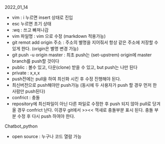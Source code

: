 2022_01_14

- vim : i 누르면 insert 상태로 진입
- esc 누르면 초기 상태
- :wq : 쓰고 빠져나감
- vim 파일명 : vim 으로 수정 (markdown 적용가능)
- git remot add origin 주소 : 주소의 별명을 지어줘서 항상 같은 주소에 저장할 수 있게 한다. (origin은 별명 변경 가능)
- git push -u origin master : 최초 push는 (set-upstrem) origin에 master branch를 push할 것이다
- public : 볼수 있고, 다운(clone) 받을 수 있고, but push는 나만 된다
- private : x,x,x
- push전에는 pull을 하여 최신화 시킨 후 수정 진행해야 된다.
- 최신버전으로 push해야만 push가능 (동시에 두 사용자가 push 할 경우 먼저 한 사람만 push된다)
- confrict : 충돌
- repository에 최신파일이 아닌 다른 파일로 수정한 후 push 되지 않아 pull로 당겨올 경우 confrict 난다.
  이경우 git에서 >><< 꺽새로 충돌부분 표시 된다. 충돌 부분 수정 후 다시 push 하여야 한다.



Chatbot_python

- open source :  누구나 코드 열람 가능